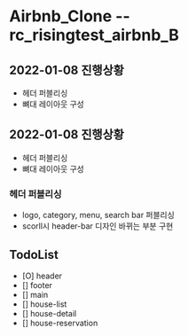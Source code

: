 # Airbnb_Clone --rc_risingtest_airbnb_B

## 2022-01-08 진행상황

- 헤더 퍼블리싱
- 뼈대 레이아웃 구성

## 2022-01-08 진행상황

- 헤더 퍼블리싱
- 뼈대 레이아웃 구성

### 헤더 퍼블리싱

- logo, category, menu, search bar 퍼블리싱
- scorll시 header-bar 디자인 바뀌는 부분 구현

## TodoList

- [O] header
- [] footer
- [] main
- [] house-list
- [] house-detail
- [] house-reservation
